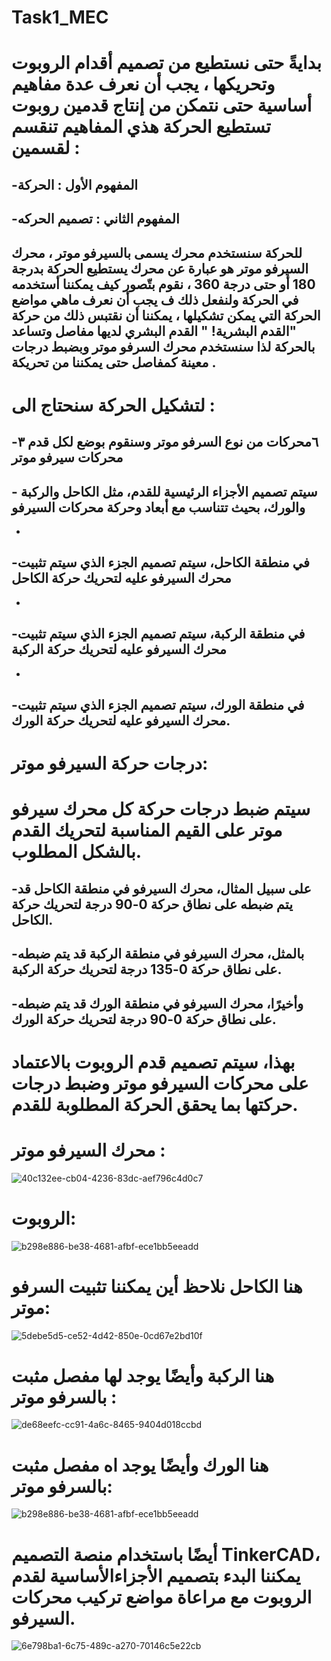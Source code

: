 # Task1_MEC
# بدايةً حتى نستطيع من تصميم أقدام الروبوت وتحريكها ، يجب أن نعرف عدة مفاهيم أساسية حتى نتمكن من إنتاج قدمين روبوت تستطيع الحركة هذي المفاهيم تنقسم لقسمين :

## -المفهوم الأول : الحركة 
## -المفهوم الثاني : تصميم الحركه

## للحركة سنستخدم محرك يسمى بالسيرفو موتر ، محرك السيرفو موتر هو عبارة عن محرك يستطيع الحركة بدرجة 180 أو حتى درجة 360 ، نقوم بتّصور كيف يمكننا أستخدمه في الحركة ولنفعل ذلك ف يجب أن نعرف ماهي مواضع الحركة التي يمكن تشكيلها ، يمكننا أن نقتبس ذلك من حركة "القدم البشرية! " القدم البشري لديها مفاصل وتساعد بالحركة لذا سنستخدم محرك السرفو موتر وبضبط درجات معينة كمفاصل حتى يمكننا من تحريكة .

# لتشكيل الحركة سنحتاج الى : 
## -٦محركات من نوع السرفو موتر وسنقوم بوضع لكل قدم ٣ محركات سيرفو موتر 

## - سيتم تصميم الأجزاء الرئيسية للقدم، مثل الكاحل والركبة والورك، بحيث تتناسب مع أبعاد وحركة محركات السيرفو
-
## -في منطقة الكاحل، سيتم تصميم الجزء الذي سيتم تثبيت محرك السيرفو عليه لتحريك حركة الكاحل
- 
## -في منطقة الركبة، سيتم تصميم الجزء الذي سيتم تثبيت محرك السيرفو عليه لتحريك حركة الركبة
- 
## -في منطقة الورك، سيتم تصميم الجزء الذي سيتم تثبيت محرك السيرفو عليه لتحريك حركة الورك.

# درجات حركة السيرفو موتر:
# سيتم ضبط درجات حركة كل محرك سيرفو موتر على القيم المناسبة لتحريك القدم بالشكل المطلوب.

## -على سبيل المثال، محرك السيرفو في منطقة الكاحل قد يتم ضبطه على نطاق حركة 0-90 درجة لتحريك حركة الكاحل.
## -بالمثل، محرك السيرفو في منطقة الركبة قد يتم ضبطه على نطاق حركة 0-135 درجة لتحريك حركة الركبة.
## -وأخيرًا، محرك السيرفو في منطقة الورك قد يتم ضبطه على نطاق حركة 0-90 درجة لتحريك حركة الورك.

# بهذا، سيتم تصميم قدم الروبوت بالاعتماد على محركات السيرفو موتر وضبط درجات حركتها بما يحقق الحركة المطلوبة للقدم.

# محرك السيرفو موتر :

![40c132ee-cb04-4236-83dc-aef796c4d0c7](https://github.com/user-attachments/assets/b0f7de62-209f-4548-8843-c7ef6cc7b688)

# الروبوت:
![b298e886-be38-4681-afbf-ece1bb5eeadd](https://github.com/user-attachments/assets/4243ea68-cda2-4a88-a30b-04a6898a4886)


# هنا الكاحل نلاحظ أين يمكننا تثبيت السرفو موتر:

![5debe5d5-ce52-4d42-850e-0cd67e2bd10f](https://github.com/user-attachments/assets/76d087eb-6679-46fc-8b04-fccdf526c047)

# هنا الركبة وأيضًا يوجد لها مفصل مثبت بالسرفو موتر :
![de68eefc-cc91-4a6c-8465-9404d018ccbd](https://github.com/user-attachments/assets/c580dc7a-ea08-48ae-8548-e9c227af08f2)


# هنا الورك وأيضًا يوجد اه مفصل مثبت بالسرفو موتر: 
![b298e886-be38-4681-afbf-ece1bb5eeadd](https://github.com/user-attachments/assets/077f08f3-22e6-43e8-affe-a1106695ce61)

# أيضًا باستخدام منصة التصميم TinkerCAD، يمكننا البدء بتصميم الأجزاءالأساسية لقدم الروبوت مع مراعاة مواضع تركيب محركات السيرفو.
![6e798ba1-6c75-489c-a270-70146c5e22cb](https://github.com/user-attachments/assets/00fb37d8-eed3-4d47-bdca-efde5296bde0)
